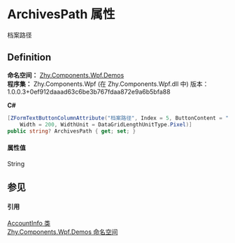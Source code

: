 # ArchivesPath 属性


档案路径



## Definition
**命名空间：** <a href="N_Zhy_Components_Wpf_Demos.md">Zhy.Components.Wpf.Demos</a>  
**程序集：** Zhy.Components.Wpf (在 Zhy.Components.Wpf.dll 中) 版本：1.0.0.3+0ef912daaad63c6be3b767fdaa872e9a6b5bfa88

**C#**
``` C#
[ZFormTextButtonColumnAttribute("档案路径", Index = 5, ButtonContent = "更 改", RelayCommandName = "CommandModifyArchivesPath", 
	Width = 200, WidthUnit = DataGridLengthUnitType.Pixel)]
public string? ArchivesPath { get; set; }
```



#### 属性值
String

## 参见


#### 引用
<a href="T_Zhy_Components_Wpf_Demos_AccountInfo.md">AccountInfo 类</a>  
<a href="N_Zhy_Components_Wpf_Demos.md">Zhy.Components.Wpf.Demos 命名空间</a>  
